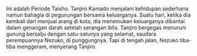 Ini adalah Periode Taisho. Tanjiro Kamado menjalani kehidupan sederhana namun bahagia di pegunungan bersama keluarganya. Suatu hari, ketika dia kembali dari menjual arang di kota, dia menemukan keluarganya dibantai dalam genangan darah setelah serangan iblis. Tanjiro bergegas menuruni gunung bersalju dengan satu-satunya yang selamat, saudara perempuannya Nezuko, di punggungnya. Tapi di tengah jalan, Nezuko tiba-tiba menggeram, menyerang Tanjiro.
